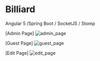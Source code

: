# Billiard

Angular 5 /Spring Boot / SocketJS / Stomp

[Admin Page]
![admin_page](https://user-images.githubusercontent.com/6167859/39475587-57fec92c-4d8b-11e8-9b80-8ec5302a2f97.jpg)

[Guest Page]
![guest_page](https://user-images.githubusercontent.com/6167859/39475641-9590558a-4d8b-11e8-97d3-c742c599bcb6.jpg)

[Edit Page]
![edit_page](https://user-images.githubusercontent.com/6167859/39475655-9d9e5236-4d8b-11e8-9d62-4d7ab550130d.jpg)
